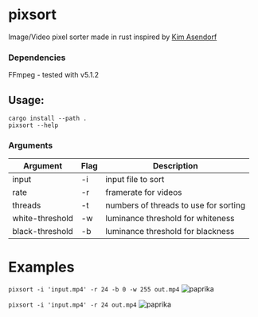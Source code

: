 # pixsort

Image/Video pixel sorter made in rust inspired by [Kim Asendorf](https://github.com/kimasendorf/ASDFPixelSort)

### Dependencies

FFmpeg - tested with v5.1.2

## Usage:
```
cargo install --path .
pixsort --help
```

### Arguments

| Argument | Flag | Description |
|----------|------|-------------|
input|-i|input file to sort
rate|-r|framerate for videos
threads|-t|numbers of threads to use for sorting
white-threshold|-w|luminance threshold for whiteness
black-threshold|-b|luminance threshold for blackness

# Examples
`pixsort -i 'input.mp4' -r 24 -b 0 -w 255 out.mp4`
![paprika](./examples/full_sort.gif)

`pixsort -i 'input.mp4' -r 24 out.mp4`
![paprika](./examples/threshold.gif)